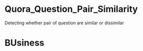 # Quora_Question_Pair_Similarity
Detecting whether pair of question are similar or dissimilar
<h1> BUsiness </h1> 

